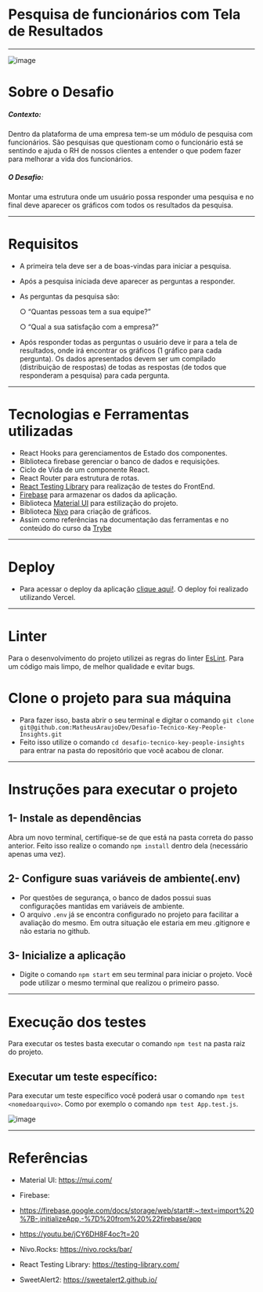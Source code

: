 # Pesquisa de funcionários com Tela de Resultados
---

![image](https://user-images.githubusercontent.com/80549950/154074160-bc768129-b7d7-4352-955b-6ddf3691866c.png)

# Sobre o Desafio
##### Contexto:
Dentro da plataforma de uma empresa tem-se um módulo de pesquisa com funcionários. São
pesquisas que questionam como o funcionário está se sentindo e ajuda o RH de nossos clientes a
entender o que podem fazer para melhorar a vida dos funcionários.

##### O Desafio:
Montar uma estrutura onde um usuário possa responder uma pesquisa e no final deve aparecer os gráficos com todos os resultados da pesquisa.

---
# Requisitos
- A primeira tela deve ser a de boas-vindas para iniciar a pesquisa.
- Após a pesquisa iniciada deve aparecer as perguntas a responder.
- As perguntas da pesquisa são:

  ○ “Quantas pessoas tem a sua equipe?”

  ○ “Qual a sua satisfação com a empresa?”
  
- Após responder todas as perguntas o usuário deve ir para a tela de resultados, onde irá encontrar
os gráficos (1 gráfico para cada pergunta). Os dados apresentados devem ser um compilado
(distribuição de respostas) de todas as respostas (de todos que responderam a pesquisa) para
cada pergunta.

---

# Tecnologias e Ferramentas utilizadas
- React Hooks para gerenciamentos de Estado dos componentes.
 - Biblioteca firebase gerenciar o banco de dados e requisições.
 - Ciclo de Vida de um componente React.
 - React Router para estrutura de rotas.
 - [React Testing Library](https://testing-library.com/) para realização de testes do FrontEnd.
 - [Firebase](https://console.firebase.google.com/u/0/) para armazenar os dados da aplicação.
 - Biblioteca [Material UI](https://mui.com/pt/) para estilização do projeto.
 - Biblioteca [Nivo](https://nivo.rocks/) para criação de gráficos.
 - Assim como referências na documentação das ferramentas e no conteúdo do curso da [Trybe](https://www.betrybe.com/)

---

# Deploy
- Para acessar o deploy da aplicação [clique aqui!](https://desafio-formulario-firebase-evxr5gant-matheusaraujodev.vercel.app/). O deploy foi realizado utilizando Vercel.

---

# Linter
Para o desenvolvimento do projeto utilizei as regras do linter [EsLint](https://eslint.org/docs/user-guide/getting-started). Para um código mais limpo, de melhor qualidade e evitar bugs.

 # Clone o projeto para sua máquina
- Para fazer isso, basta abrir o seu terminal e digitar o comando `git clone git@github.com:MatheusAraujoDev/Desafio-Tecnico-Key-People-Insights.git`
- Feito isso utilize o comando `cd desafio-tecnico-key-people-insights` para entrar na pasta do repositório que você acabou de clonar.

---

# Instruções para executar o projeto

## 1- Instale as dependências
Abra um novo terminal, certifique-se de que está na pasta correta do passo anterior. Feito isso realize o comando `npm install` dentro dela (necessário apenas uma vez).

## 2- Configure suas variáveis de ambiente(.env)
- Por questões de segurança, o banco de dados possui suas configurações mantidas em variáveis de ambiente.
- O arquivo `.env` já se encontra configurado no projeto para facilitar a avaliação do mesmo. Em outra situação ele estaria em meu .gitignore e não estaria no github.

## 3- Inicialize a aplicação
- Digite o comando `npm start` em seu terminal para iniciar o projeto. Você pode utilizar o mesmo terminal que realizou o primeiro passo.

---

# Execução dos testes

Para executar os testes basta executar o comando `npm test` na pasta raiz do projeto.

## Executar um teste específico:
Para executar um teste específico você poderá usar o comando `npm test <nomedoarquivo>`.
Como por exemplo o comando `npm test App.test.js`.

![image](https://user-images.githubusercontent.com/80549950/151719562-e222564f-3fc8-4b33-b825-3215d7194f84.png)

---

# Referências
- Material UI: https://mui.com/

- Firebase:
- https://firebase.google.com/docs/storage/web/start#:~:text=import%20%7B-,initializeApp,-%7D%20from%20%22firebase/app

- https://youtu.be/jCY6DH8F4oc?t=20

- Nivo.Rocks: https://nivo.rocks/bar/

- React Testing Library: https://testing-library.com/

- SweetAlert2: https://sweetalert2.github.io/
